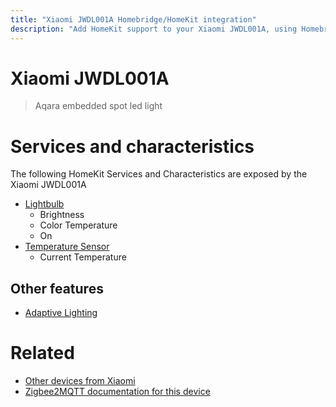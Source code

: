 ```yaml
---
title: "Xiaomi JWDL001A Homebridge/HomeKit integration"
description: "Add HomeKit support to your Xiaomi JWDL001A, using Homebridge, Zigbee2MQTT and homebridge-z2m."
---
```

<!---
This file has been GENERATED using src/docgen/docgen.ts
DO NOT EDIT THIS FILE MANUALLY!
-->
# Xiaomi JWDL001A
> Aqara embedded spot led light


# Services and characteristics
The following HomeKit Services and Characteristics are exposed by
the Xiaomi JWDL001A

* [Lightbulb](../../light.md)
  * Brightness
  * Color Temperature
  * On
* [Temperature Sensor](../../sensors.md)
  * Current Temperature

## Other features
* [Adaptive Lighting](../../light.md)

# Related
* [Other devices from Xiaomi](../index.md#xiaomi)
* [Zigbee2MQTT documentation for this device](https://www.zigbee2mqtt.io/devices/JWDL001A.html)